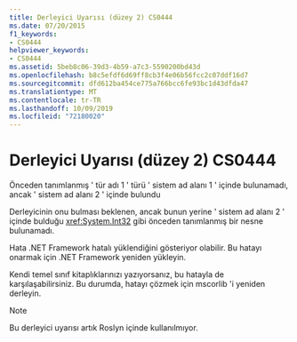 ```yaml
---
title: Derleyici Uyarısı (düzey 2) CS0444
ms.date: 07/20/2015
f1_keywords:
- CS0444
helpviewer_keywords:
- CS0444
ms.assetid: 5beb8c06-39d3-4b59-a7c3-5590200bd43d
ms.openlocfilehash: b8c5efdf6d69ff8cb3f4e06b56fcc2c07ddf16d7
ms.sourcegitcommit: dfd612ba454ce775a766bcc6fe93bc1d43dfda47
ms.translationtype: MT
ms.contentlocale: tr-TR
ms.lasthandoff: 10/09/2019
ms.locfileid: "72180020"
---
```

# <a name="compiler-warning-level-2-cs0444"></a>Derleyici Uyarısı (düzey 2) CS0444

Önceden tanımlanmış ' tür adı 1 ' türü ' sistem ad alanı 1 ' içinde bulunamadı, ancak ' sistem ad alanı 2 ' içinde bulundu

 Derleyicinin onu bulması beklenen, ancak bunun yerine ' sistem ad alanı 2 ' içinde bulduğu <xref:System.Int32> gibi önceden tanımlanmış bir nesne bulunamadı.

 Hata .NET Framework hatalı yüklendiğini gösteriyor olabilir. Bu hatayı onarmak için .NET Framework yeniden yükleyin.

 Kendi temel sınıf kitaplıklarınızı yazıyorsanız, bu hatayla de karşılaşabilirsiniz. Bu durumda, hatayı çözmek için mscorlib 'i yeniden derleyin.
 
> [!NOTE]
> Bu derleyici uyarısı artık Roslyn içinde kullanılmıyor.
